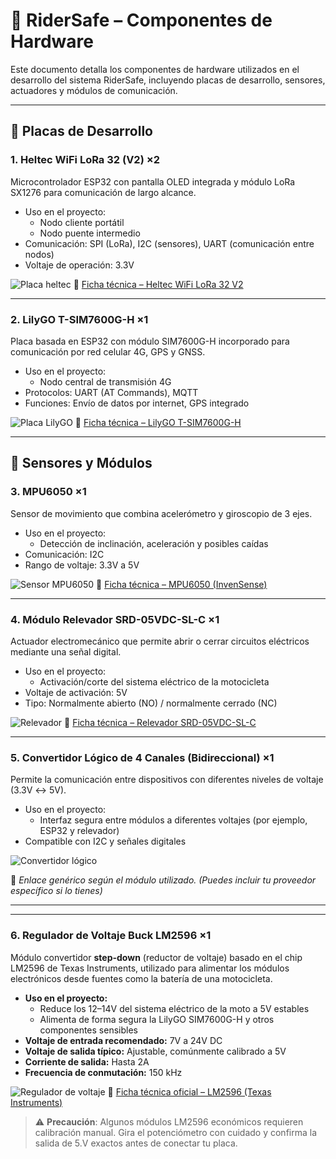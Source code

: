 # 🔩 RiderSafe – Componentes de Hardware

Este documento detalla los componentes de hardware utilizados en el desarrollo del sistema RiderSafe, incluyendo placas de desarrollo, sensores, actuadores y módulos de comunicación.

---

## 🧠 Placas de Desarrollo

### 1. Heltec WiFi LoRa 32 (V2) ×2

Microcontrolador ESP32 con pantalla OLED integrada y módulo LoRa SX1276 para comunicación de largo alcance.

- Uso en el proyecto:
  - Nodo cliente portátil
  - Nodo puente intermedio
- Comunicación: SPI (LoRa), I2C (sensores), UART (comunicación entre nodos)
- Voltaje de operación: 3.3V

![Placa heltec](wifi-lora-32-v2-1.png)
🔗 [Ficha técnica – Heltec WiFi LoRa 32 V2](https://heltec.org/project/wifi-lora-32v2/)



---

### 2. LilyGO T-SIM7600G-H ×1

Placa basada en ESP32 con módulo SIM7600G-H incorporado para comunicación por red celular 4G, GPS y GNSS.

- Uso en el proyecto:
  - Nodo central de transmisión 4G
- Protocolos: UART (AT Commands), MQTT
- Funciones: Envío de datos por internet, GPS integrado

![Placa LilyGO](T-SIM76002.jpg)
🔗 [Ficha técnica – LilyGO T-SIM7600G-H](https://lilygo.cc/products/t-sim7600)

---

## 🔧 Sensores y Módulos

### 3. MPU6050 ×1

Sensor de movimiento que combina acelerómetro y giroscopio de 3 ejes.

- Uso en el proyecto:
  - Detección de inclinación, aceleración y posibles caídas
- Comunicación: I2C
- Rango de voltaje: 3.3V a 5V

![Sensor MPU6050](MPU6050-Pinout.png)
🔗 [Ficha técnica – MPU6050 (InvenSense)](https://invensense.tdk.com/wp-content/uploads/2015/02/MPU-6000-Datasheet1.pdf)

---

### 4. Módulo Relevador SRD-05VDC-SL-C ×1

Actuador electromecánico que permite abrir o cerrar circuitos eléctricos mediante una señal digital.

- Uso en el proyecto:
  - Activación/corte del sistema eléctrico de la motocicleta
- Voltaje de activación: 5V
- Tipo: Normalmente abierto (NO) / normalmente cerrado (NC)

![Relevador](relevador.jpg)
🔗 [Ficha técnica – Relevador SRD-05VDC-SL-C](https://naylampmechatronics.com/img/cms/000263/SRD-05VDC-SL-C-Datasheet.pdf)

---

### 5. Convertidor Lógico de 4 Canales (Bidireccional) ×1

Permite la comunicación entre dispositivos con diferentes niveles de voltaje (3.3V ↔ 5V).

- Uso en el proyecto:
  - Interfaz segura entre módulos a diferentes voltajes (por ejemplo, ESP32 y relevador)
- Compatible con I2C y señales digitales

![Convertidor lógico](AR3431-Convertidor-de-Nivel-Logico-4-Canales-V1.jpg)

🔗 *Enlace genérico según el módulo utilizado. (Puedes incluir tu proveedor específico si lo tienes)*

---
---

### 6. Regulador de Voltaje Buck LM2596 ×1

Módulo convertidor **step-down** (reductor de voltaje) basado en el chip LM2596 de Texas Instruments, utilizado para alimentar los módulos electrónicos desde fuentes como la batería de una motocicleta.

- **Uso en el proyecto:**
  - Reduce los 12–14V del sistema eléctrico de la moto a 5V estables
  - Alimenta de forma segura la LilyGO SIM7600G-H y otros componentes sensibles
- **Voltaje de entrada recomendado:** 7V a 24V DC
- **Voltaje de salida típico:** Ajustable, comúnmente calibrado a 5V
- **Corriente de salida:** Hasta 2A
- **Frecuencia de conmutación:** 150 kHz

![Regulador de voltaje](LM2596.jpg)
🔗 [Ficha técnica oficial – LM2596 (Texas Instruments)](https://www.ti.com/lit/ds/symlink/lm2596.pdf)

> ⚠️ **Precaución**: Algunos módulos LM2596 económicos requieren calibración manual. Gira el potenciómetro con cuidado y confirma la salida de 5.V exactos antes de conectar tu placa.


